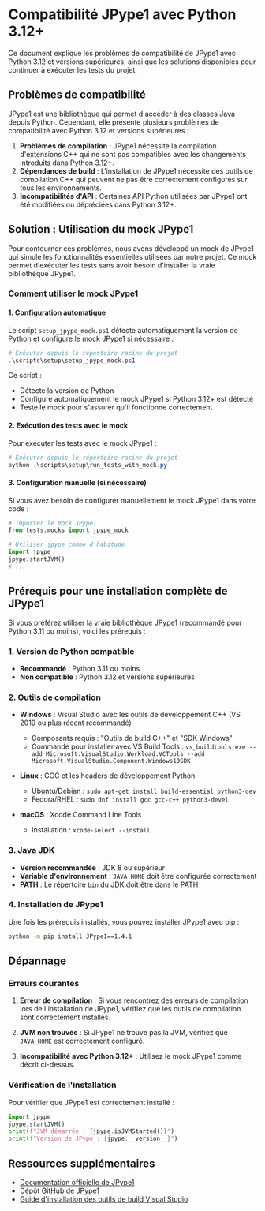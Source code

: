 # Compatibilité JPype1 avec Python 3.12+

Ce document explique les problèmes de compatibilité de JPype1 avec Python 3.12 et versions supérieures, ainsi que les solutions disponibles pour continuer à exécuter les tests du projet.

## Problèmes de compatibilité

JPype1 est une bibliothèque qui permet d'accéder à des classes Java depuis Python. Cependant, elle présente plusieurs problèmes de compatibilité avec Python 3.12 et versions supérieures :

1. **Problèmes de compilation** : JPype1 nécessite la compilation d'extensions C++ qui ne sont pas compatibles avec les changements introduits dans Python 3.12+.
2. **Dépendances de build** : L'installation de JPype1 nécessite des outils de compilation C++ qui peuvent ne pas être correctement configurés sur tous les environnements.
3. **Incompatibilités d'API** : Certaines API Python utilisées par JPype1 ont été modifiées ou dépréciées dans Python 3.12+.

## Solution : Utilisation du mock JPype1

Pour contourner ces problèmes, nous avons développé un mock de JPype1 qui simule les fonctionnalités essentielles utilisées par notre projet. Ce mock permet d'exécuter les tests sans avoir besoin d'installer la vraie bibliothèque JPype1.

### Comment utiliser le mock JPype1

#### 1. Configuration automatique

Le script `setup_jpype_mock.ps1` détecte automatiquement la version de Python et configure le mock JPype1 si nécessaire :

```powershell
# Exécuter depuis le répertoire racine du projet
.\scripts\setup\setup_jpype_mock.ps1
```

Ce script :
- Détecte la version de Python
- Configure automatiquement le mock JPype1 si Python 3.12+ est détecté
- Teste le mock pour s'assurer qu'il fonctionne correctement

#### 2. Exécution des tests avec le mock

Pour exécuter les tests avec le mock JPype1 :

```powershell
# Exécuter depuis le répertoire racine du projet
python .\scripts\setup\run_tests_with_mock.py
```

#### 3. Configuration manuelle (si nécessaire)

Si vous avez besoin de configurer manuellement le mock JPype1 dans votre code :

```python
# Importer le mock JPype1
from tests.mocks import jpype_mock

# Utiliser jpype comme d'habitude
import jpype
jpype.startJVM()
# ...
```

## Prérequis pour une installation complète de JPype1

Si vous préférez utiliser la vraie bibliothèque JPype1 (recommandé pour Python 3.11 ou moins), voici les prérequis :

### 1. Version de Python compatible

- **Recommandé** : Python 3.11 ou moins
- **Non compatible** : Python 3.12 et versions supérieures

### 2. Outils de compilation

- **Windows** : Visual Studio avec les outils de développement C++ (VS 2019 ou plus récent recommandé)
  - Composants requis : "Outils de build C++" et "SDK Windows"
  - Commande pour installer avec VS Build Tools : `vs_buildtools.exe --add Microsoft.VisualStudio.Workload.VCTools --add Microsoft.VisualStudio.Component.Windows10SDK`

- **Linux** : GCC et les headers de développement Python
  - Ubuntu/Debian : `sudo apt-get install build-essential python3-dev`
  - Fedora/RHEL : `sudo dnf install gcc gcc-c++ python3-devel`

- **macOS** : Xcode Command Line Tools
  - Installation : `xcode-select --install`

### 3. Java JDK

- **Version recommandée** : JDK 8 ou supérieur
- **Variable d'environnement** : `JAVA_HOME` doit être configurée correctement
- **PATH** : Le répertoire `bin` du JDK doit être dans le PATH

### 4. Installation de JPype1

Une fois les prérequis installés, vous pouvez installer JPype1 avec pip :

```bash
python -m pip install JPype1==1.4.1
```

## Dépannage

### Erreurs courantes

1. **Erreur de compilation** : Si vous rencontrez des erreurs de compilation lors de l'installation de JPype1, vérifiez que les outils de compilation sont correctement installés.

2. **JVM non trouvée** : Si JPype1 ne trouve pas la JVM, vérifiez que `JAVA_HOME` est correctement configuré.

3. **Incompatibilité avec Python 3.12+** : Utilisez le mock JPype1 comme décrit ci-dessus.

### Vérification de l'installation

Pour vérifier que JPype1 est correctement installé :

```python
import jpype
jpype.startJVM()
print(f"JVM démarrée : {jpype.isJVMStarted()}")
print(f"Version de JPype : {jpype.__version__}")
```

## Ressources supplémentaires

- [Documentation officielle de JPype1](https://jpype.readthedocs.io/)
- [Dépôt GitHub de JPype1](https://github.com/jpype-project/jpype)
- [Guide d'installation des outils de build Visual Studio](https://visualstudio.microsoft.com/fr/visual-cpp-build-tools/)